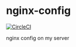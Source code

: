 # nginx-config

[![CircleCI](https://circleci.com/gh/cw1997/nginx-config.svg?style=svg&style=shield)](https://circleci.com/gh/cw1997/nginx-config)

nginx config on my server
